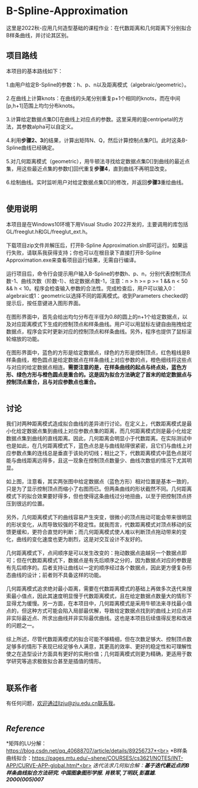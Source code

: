 # B-Spline-Approximation
这里是2022秋-应用几何造型基础的课程作业：在代数距离和几何距离下分别拟合B样条曲线，并讨论其区别。<br>
## 项目路线
本项目的基本路线如下：<br><br>
1.由用户给定B-Spline的参数：h、p、n以及距离模式（algebraic/geometric）。<br><br>
2.在曲线上计算knots：在曲线的头尾分别重复p+1个相同的knots，而在中间[p,h+1]范围上均匀分布knots。<br><br>
3.计算给定数据点集D[]在曲线上对应点的参数。这里采用的是centripetal的方法，其参数alpha可以自定义。<br><br>
4.利用**步骤2、3**的结果，计算出矩阵N、Q，然后计算控制点集P[]。此时这条B-Spline曲线已经确定。<br><br>
5.对几何距离模式（geometric），用牛顿法寻找给定数据点集D[]到曲线的最近点集，用这些最近点集的参数t[]回代重复**步骤4**，直到曲线不再明显改变。<br><br>
6.绘制曲线。实时监听用户对给定数据点集D[]的修改，并返回**步骤3**重绘曲线。<br><br>
## 使用说明
本项目是在Windows10环境下用Visual Studio 2022开发的，主要调用的库包括GL/freeglut.h和GL/freeglut_ext.h。<br><br>
下载项目zip文件并解压后，打开B-Spline Approximation.sln即可运行。如果运行失败，请联系我获得支持；你也可以在根目录下直接打开B-Spline Approximation.exe来查看项目运行结果，无需自行编译。<br><br>
运行项目后，命令行会提示用户输入B-Spline的参数h、p、n，分别代表控制顶点数-1、曲线次数（阶数-1）、给定数据点数-1，注意：n > h >= p >= 1 && n < 50 && h < 10。程序会检查输入参数的合法性。完成检查后，用户可以输入0：algebraic或1：geometric以选择不同的距离模式。收到Parameters checked的提示后，按任意键进入图形界面。<br><br>
在图形界面中，首先会给出均匀分布在半径为0.8的圆上的n+1个给定数据点，以及对应距离模式下生成的控制顶点和样条曲线。用户可以用鼠标左键自由拖拽给定数据点，程序会实时更新对应的控制顶点和样条曲线。另外，程序也提供了鼠标滚轮缩放的功能。<br><br>
在图形界面中，蓝色的方形是给定数据点，绿色的方形是控制顶点，红色粗线是B样条曲线，橙色圆点是给定数据点在样条曲线上对应参数的点，橙色细线将这些点与对应的给定数据点相连。**需要注意的是，在样条曲线的起点与终点处，蓝色方形、绿色方形与橙色圆点是重合的。这是因为拟合方法确定了首末的给定数据点与控制顶点重合，且与对应参数点也重合。**<br><br>
## 讨论
我们对两种距离模式造成拟合曲线的差异进行讨论。在定义上，代数距离模式是最小化给定数据点集到曲线上对应参数点集的距离，而几何距离模式则是最小化给定数据点集到曲线的直线距离。因此，几何距离会明显小于代数距离。在实际测试中也是如此，在几何距离模式下，蓝色点总是与曲线贴得很紧密，且它们与曲线上对应参数点集的连线总是垂直于该处的切线；相比之下，代数距离模式中蓝色点就可能与曲线距离远得多，且这一现象在控制顶点数量少、曲线次数低的情况下尤其明显。<br><br>
如上图，注意看，其实两张图中给定数据点（蓝色方形）相对位置是基本一致的，只是为了显示控制顶点而缩小了右图而已。但两条曲线的形状截然不同。几何距离模式下的拟合效果要好得多，但也使得这条曲线过分地扭曲，以至于把控制顶点挤压到很远的位置。<br><br>
另外，几何距离模式下的曲线容易产生突变，很微小的顶点拖动可能会带来很明显的形状变化，从而导致较强的不稳定性。就我而言，代数距离模式对顶点移动的反馈更缓和，更符合直觉的判断；而几何距离模式使人难以判断顶点拖动带来的变化，曲线的变化速度也更为剧烈，这是对交互设计不友好的。<br><br>
几何距离模式下，点间顺序是可以发生改变的：拖动数据点逾越另一个数据点即可；但在代数距离模式下，数据点是有先后顺序之分的，因为数据点对应的参数是有先后顺序的。后者支持让曲线以一定的顺序经过各个数据点，因此更方便复杂形态曲线的设计；前者则不具备这样的功能。<br><br>
几何距离模式追求绝对最小距离，需要在代数距离模式的基础上再做多次迭代来搜索最小值点，因此其速度明显慢于代数距离模式，且在给定数据点数量大的情形下显得尤为缓慢。另一方面，在本项目中，几何距离模式是采用牛顿法来寻找最小值点的，但这种方式可能会陷入局部最优解，导致给定数据点找到的曲线上对应点并非实际最近点、所求出曲线并非实际最优曲线。这也是本项目后续值得反思和改进的问题之一。<br><br>
综上所述，尽管代数距离模式的拟合可能不够精细，但在次数足够大、控制顶点数足够多的情形下表现已经足够令人满意，其更高的效率、更好的稳定性和可理解性使之在造型设计方面具有更好的实用价值；几何距离模式则更为精确，更适用于数学研究等追求极致拟合甚至是插值的情形。<br><br>
## 联系作者
有任何问题，欢迎通过llzju@zju.edu.cn联系我。<br><br>
## *Reference*<br>
*矩阵的LU分解：https://blog.csdn.net/qq_40688707/article/details/89256737*<br>
*B样条曲线拟合：https://pages.mtu.edu/~shene/COURSES/cs3621/NOTES/INT-APP/CURVE-APP-global.html*<br>
*迭代法求几何拟合解：***基于迭代最近点的B样条曲线拟合方法研究. 中国图象图形学报. 肖轶军,丁明跃,彭嘉雄. 2000(005)007****<br>
